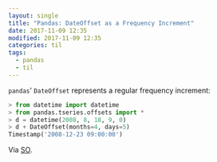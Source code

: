 ```yaml
---
layout: single
title: "Pandas: DateOffset as a Frequency Increment"
date: 2017-11-09 12:35
modified: 2017-11-09 12:35
categories: til
tags:
  - pandas
  - til
---
```


`pandas`' `DateOffset` represents a regular frequency increment:

```python
> from datetime import datetime
> from pandas.tseries.offsets import *
> d = datetime(2008, 8, 18, 9, 0)
> d + DateOffset(months=4, days=5)
Timestamp('2008-12-23 09:00:00')
```

Via [SO](https://stackoverflow.com/a/31170136/1257318).
